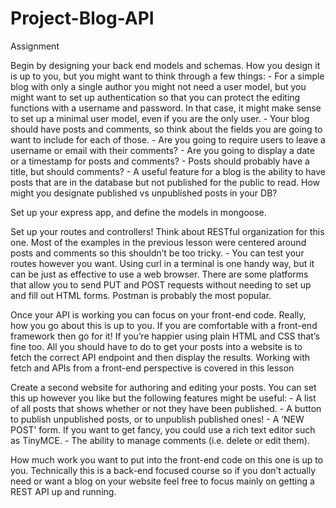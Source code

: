 # Project-Blog-API

Assignment 

Begin by designing your back end models and schemas. How you design it is up to you, but you might want to think through a few things: - For a simple blog with only a single author you might not need a user model, but you might want to set up authentication so that you can protect the editing functions with a username and password. In that case, it might make sense to set up a minimal user model, even if you are the only user. - Your blog should have posts and comments, so think about the fields you are going to want to include for each of those. - Are you going to require users to leave a username or email with their comments? - Are you going to display a date or a timestamp for posts and comments? - Posts should probably have a title, but should comments? - A useful feature for a blog is the ability to have posts that are in the database but not published for the public to read. How might you designate published vs unpublished posts in your DB? 

Set up your express app, and define the models in mongoose. 

Set up your routes and controllers! Think about RESTful organization for this one. Most of the examples in the previous lesson were centered around posts and comments so this shouldn’t be too tricky. - You can test your routes however you want. Using curl in a terminal is one handy way, but it can be just as effective to use a web browser. There are some platforms that allow you to send PUT and POST requests without needing to set up and fill out HTML forms. Postman is probably the most popular. 

Once your API is working you can focus on your front-end code. Really, how you go about this is up to you. If you are comfortable with a front-end framework then go for it! If you’re happier using plain HTML and CSS that’s fine too. All you should have to do to get your posts into a website is to fetch the correct API endpoint and then display the results. Working with fetch and APIs from a front-end perspective is covered in this lesson 

Create a second website for authoring and editing your posts. You can set this up however you like but the following features might be useful: - A list of all posts that shows whether or not they have been published. - A button to publish unpublished posts, or to unpublish published ones! - A ‘NEW POST’ form. If you want to get fancy, you could use a rich text editor such as TinyMCE. - The ability to manage comments (i.e. delete or edit them). 

How much work you want to put into the front-end code on this one is up to you. Technically this is a back-end focused course so if you don’t actually need or want a blog on your website feel free to focus mainly on getting a REST API up and running.
